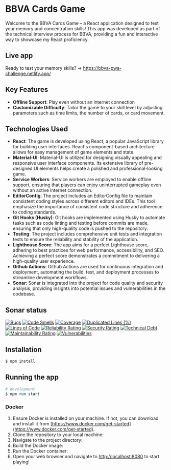 # BBVA Cards Game

Welcome to the BBVA Cards Game – a React application designed to test your memory and concentration skills! This app was developed as part of the technical interview process for BBVA, providing a fun and interactive way to showcase my React proficiency.

## Live app
Ready to test your memory skills? -> https://bbva-pwa-challenge.netlify.app/

## Key Features

- **Offline Support**: Play even without an internet connection
- **Customizable Difficulty**: Tailor the game to your skill level by adjusting parameters such as time limits, the number of cards, or card movement.

## Technologies Used

- **React**: The game is developed using React, a popular JavaScript library for building user interfaces. React's component-based architecture allows for easy management of game elements and state.
- **Material-UI**: Material-UI is utilized for designing visually appealing and responsive user interface components. Its extensive library of pre-designed UI elements helps create a polished and professional-looking game.
- **Service Workers**: Service workers are employed to enable offline support, ensuring that players can enjoy uninterrupted gameplay even without an active internet connection.
- **EditorConfig**: The project includes an EditorConfig file to maintain consistent coding styles across different editors and IDEs. This tool emphasize the importance of consistent code structure and adherence to coding standards.
- **Git Hooks (Husky)**: Git hooks are implemented using Husky to automate tasks such as code linting and testing before commits are made, ensuring that only high-quality code is pushed to the repository.
- **Testing**: The project includes comprehensive unit tests and integration tests to ensure the reliability and stability of the application.
- **Lighthouse Score**: The app aims for a perfect Lighthouse score, adhering to best practices for web performance, accessibility, and SEO. Achieving a perfect score demonstrates a commitment to delivering a high-quality user experience.
- **Github Actions**: Github Actions are used for continuous integration and deployment, automating the build, test, and deployment processes to streamline development workflows.
- **Sonar**: Sonar is integrated into the project for code quality and security analysis, providing insights into potential issues and vulnerabilities in the codebase.

## Sonar status
[![Bugs](https://sonarcloud.io/api/project_badges/measure?project=JC-Saldana_bbva-pwa-challenge&metric=bugs)](https://sonarcloud.io/summary/new_code?id=JC-Saldana_bbva-pwa-challenge)
[![Code Smells](https://sonarcloud.io/api/project_badges/measure?project=JC-Saldana_bbva-pwa-challenge&metric=code_smells)](https://sonarcloud.io/summary/new_code?id=JC-Saldana_bbva-pwa-challenge)
[![Coverage](https://sonarcloud.io/api/project_badges/measure?project=JC-Saldana_bbva-pwa-challenge&metric=coverage)](https://sonarcloud.io/summary/new_code?id=JC-Saldana_bbva-pwa-challenge)
[![Duplicated Lines (%)](https://sonarcloud.io/api/project_badges/measure?project=JC-Saldana_bbva-pwa-challenge&metric=duplicated_lines_density)](https://sonarcloud.io/summary/new_code?id=JC-Saldana_bbva-pwa-challenge)
[![Lines of Code](https://sonarcloud.io/api/project_badges/measure?project=JC-Saldana_bbva-pwa-challenge&metric=ncloc)](https://sonarcloud.io/summary/new_code?id=JC-Saldana_bbva-pwa-challenge)
[![Reliability Rating](https://sonarcloud.io/api/project_badges/measure?project=JC-Saldana_bbva-pwa-challenge&metric=reliability_rating)](https://sonarcloud.io/summary/new_code?id=JC-Saldana_bbva-pwa-challenge)
[![Security Rating](https://sonarcloud.io/api/project_badges/measure?project=JC-Saldana_bbva-pwa-challenge&metric=security_rating)](https://sonarcloud.io/summary/new_code?id=JC-Saldana_bbva-pwa-challenge)
[![Technical Debt](https://sonarcloud.io/api/project_badges/measure?project=JC-Saldana_bbva-pwa-challenge&metric=sqale_index)](https://sonarcloud.io/summary/new_code?id=JC-Saldana_bbva-pwa-challenge)
[![Maintainability Rating](https://sonarcloud.io/api/project_badges/measure?project=JC-Saldana_bbva-pwa-challenge&metric=sqale_rating)](https://sonarcloud.io/summary/new_code?id=JC-Saldana_bbva-pwa-challenge)
[![Vulnerabilities](https://sonarcloud.io/api/project_badges/measure?project=JC-Saldana_bbva-pwa-challenge&metric=vulnerabilities)](https://sonarcloud.io/summary/new_code?id=JC-Saldana_bbva-pwa-challenge)

## Installation

```bash
$ npm install
```

## Running the app

```bash
# development
$ npm run start
```

### Docker

1. Ensure Docker is installed on your machine. If not, you can download and install it from [https://www.docker.com/get-started](https://www.docker.com/get-started).
2. Clone the repository to your local machine:
3. Navigate to the project directory:
4. Build the Docker image:
5. Run the Docker container:
6. Open your web browser and navigate to [http://localhost:8080](http://localhost:8080) to start playing!
